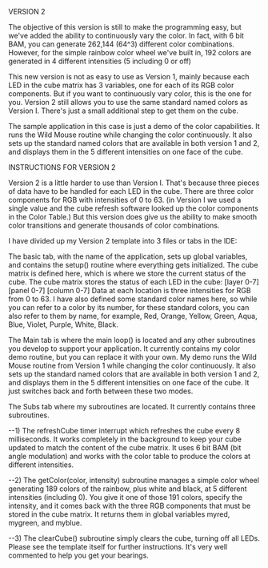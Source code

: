 VERSION 2

The objective of this version is still to make the programming easy, but we've added the ability to continuously vary the color. In fact, with 6 bit BAM, you can generate 262,144 (64^3) different color combinations. However, for the simple rainbow color wheel we've built in, 192 colors are generated in 4 different intensities (5 including 0 or off)

This new version is not as easy to use as Version 1, mainly because each LED in the cube matrix has 3 variables, one for each of its RGB color components. But if you want to continuously vary color, this is the one for you. Version 2 still allows you to use the same standard named colors as Version I. There's just a small additional step to get them on the cube.

The sample application in this case is just a demo of the color capabilities. It runs the Wild Mouse routine while changing the color continuously. It also sets up the standard named colors that are available in both version 1 and 2, and displays them in the 5 different intensities on one face of the cube.


INSTRUCTIONS FOR VERSION 2

Version 2 is a little harder to use than Version I. That's because three pieces of data have to be handled for each LED in the cube. There are three color components for RGB with intensities of 0 to 63. (in Version I we used a single value and the cube refresh software looked up the color components in the Color Table.) But this version does give us the ability to make smooth color transitions and generate thousands of color combinations.

I have divided up my Version 2 template into 3 files or tabs in the IDE:

The basic tab, with the name of the application, sets up global variables, and contains the setup() routine where everything gets initialized. The cube matrix is defined here, which is where we store the current status of the cube. The cube matrix stores the status of each LED in the cube: [layer 0-7] [panel 0-7] [column 0-7] Data at each location is three intensities for RGB from 0 to 63. I have also defined some standard color names here, so while you can refer to a color by its number, for these standard colors, you can also refer to them by name, for example, Red, Orange, Yellow, Green, Aqua, Blue, Violet, Purple, White, Black.

The Main tab is where the main loop() is located and any other subroutines you develop to support your application. It currently contains my color demo routine, but you can replace it with your own. My demo runs the Wild Mouse routine from Version 1 while changing the color continuously. It also sets up the standard named colors that are available in both version 1 and 2, and displays them in the 5 different intensities on one face of the cube. It just switches back and forth between these two modes.

The Subs tab where my subroutines are located. It currently contains three subroutines.

--1) The refreshCube timer interrupt which refreshes the cube every 8 milliseconds. It works completely in the background to keep your cube updated to match the content of the cube matrix. It uses 6 bit BAM (bit angle modulation) and works with the color table to produce the colors at different intensities.

--2) The getColor(color, intensity) subroutine manages a simple color wheel generating 189 colors of the rainbow, plus white and black, at 5 different intensities (including 0). You give it one of those 191 colors, specify the intensity, and it comes back with the three RGB components that must be stored in the cube matrix. It returns them in global variables myred, mygreen, and myblue.

--3) The clearCube() subroutine simply clears the cube, turning off all LEDs.
Please see the template itself for further instructions. It's very well commented to help you get your bearings.